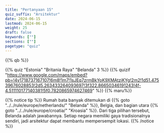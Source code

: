 ```yaml
---
title: "Pertanyaan 15"
quiz_suffix: "Arsitektur"
date: 2024-06-15
lastmod: 2024-06-15
weight: 25
draft: false
keywords: [""]
sections: [""]
pagetype: "quiz"
---
```


{{% qb %}}

{{% quiz "Estonia" "Britania Raya" "Belanda" 3 %}}
{{% quizif "https://www.google.com/maps/embed?pb=!4v1718737167107!6m8!1m7!1sJEq7zrmBkYoK9XMAtziKYg!2m2!1d51.47539676028853!2d5.263433264093697!3f322.86650346191243!4f-4.511110177140381!5f0.7820865974627469" %}}
{{% maru%}}

<div class="googlemap-if ansarea transparent-area">
{{% notice tip %}}
Rumah bata banyak ditemukan di {{% goto "../../rule/europe/netherlands/" "Belanda" %}}, Belgia, dan bagian utara {{% goto "../../rule/europe/croatia/" "Kroasia" %}}. Dari tiga pilihan tersebut, Belanda adalah jawabannya. Setiap negara memiliki gaya tradisionalnya sendiri, jadi arsitektur dapat membantu mempersempit lokasi.
{{% /notice %}}
</div>
